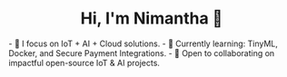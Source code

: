 <h1 align="center">Hi, I'm Nimantha 👋</h1>
- 🎯 I focus on IoT + AI + Cloud solutions.
- 🌱 Currently learning: TinyML, Docker, and Secure Payment Integrations.
- 🤝 Open to collaborating on impactful open-source IoT & AI projects.
